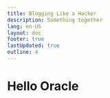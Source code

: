 ```yaml
---
title: Blogging Like a Hacker
description: Something together
lang: en-US
layout: doc
footer: true
lastUpdated: true
outline: 4
---
```


# Hello Oracle